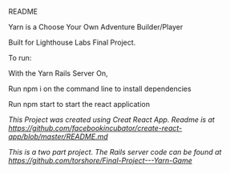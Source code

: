 README

Yarn is a Choose Your Own Adventure Builder/Player

Built for Lighthouse Labs Final Project.

To run:

With the Yarn Rails Server On,

Run npm i on the command line to install dependencies

Run npm start to start the react application

*This Project was created using Creat React App. Readme is at https://github.com/facebookincubator/create-react-app/blob/master/README.md*

*This is a two part project. The Rails server code can be found at https://github.com/torshore/Final-Project---Yarn-Game*